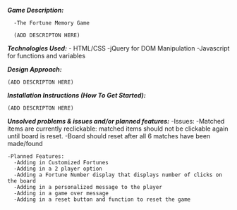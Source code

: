 

  ***Game Description:***

      -The Fortune Memory Game

      (ADD DESCRIPTON HERE)

  ***Technologies Used:***
      - HTML/CSS
      -jQuery for DOM Manipulation
      -Javascript for functions and variables

  ***Design Approach:***

    (ADD DESCRIPTON HERE)

  ***Installation Instructions (How To Get Started):***

    (ADD DESCRIPTON HERE)

  ***Unsolved problems & issues and/or planned features:***
    -Issues:
      -Matched items are currently reclickable: matched items should not be clickable again until board is reset.
      -Board should reset after all 6 matches have been made/found

    -Planned Features:
      -Adding in Customized Fortunes
      -Adding in a 2 player option
      -Adding a Fortune Number display that displays number of clicks on the board
      -Adding in a personalized message to the player
      -Adding in a game over message
      -Adding in a reset button and function to reset the game
